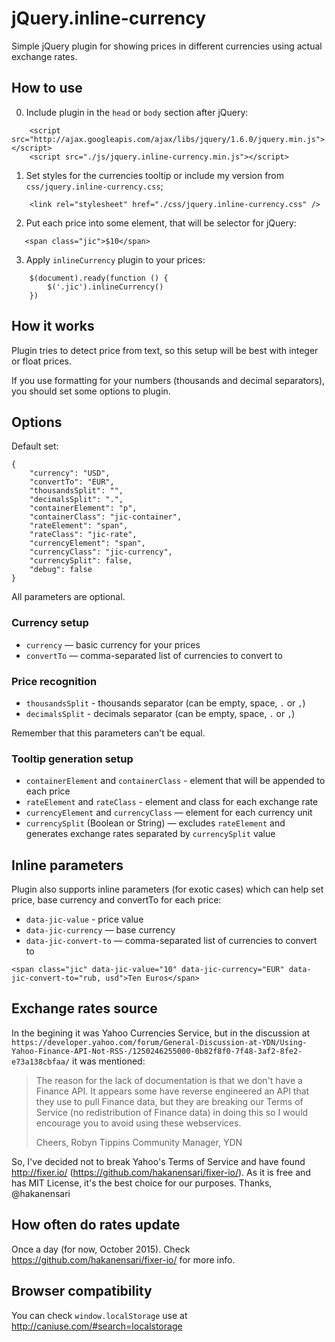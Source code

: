 # jQuery.inline-currency
Simple jQuery plugin for showing prices in different currencies using actual exchange rates.

## How to use
0. Include plugin in the `head` or `body` section after jQuery:
```
    <script src="http://ajax.googleapis.com/ajax/libs/jquery/1.6.0/jquery.min.js"></script>
    <script src="./js/jquery.inline-currency.min.js"></script>
```
1. Set styles for the currencies tooltip or include my version from `css/jquery.inline-currency.css`;
```
    <link rel="stylesheet" href="./css/jquery.inline-currency.css" />
```
2. Put each price into some element, that will be selector for jQuery:
```
   <span class="jic">$10</span>
```
3. Apply `inlineCurrency` plugin to your prices:
```
    $(document).ready(function () {
        $('.jic').inlineCurrency()
    })
```

## How it works
Plugin tries to detect price from text, so this setup will be best with integer or float prices.

If you use formatting for your numbers (thousands and decimal separators), you should set some options to plugin.

## Options
Default set:
```
{
    "currency": "USD",
    "convertTo": "EUR",
    "thousandsSplit": "",
    "decimalsSplit": ".",
    "containerElement": "p",
    "containerClass": "jic-container",
    "rateElement": "span",
    "rateClass": "jic-rate",
    "currencyElement": "span",
    "currencyClass": "jic-currency",
    "currencySplit": false,
    "debug": false
}
```

All parameters are optional.

### Currency setup
- `currency` — basic currency for your prices
- `convertTo` — comma-separated list of currencies to convert to

### Price recognition
- `thousandsSplit` - thousands separator (can be empty, space, `.` or `,`)
- `decimalsSplit` - decimals separator  (can be empty, space, `.` or `,`)

Remember that this parameters can't be equal.

### Tooltip generation setup
- `containerElement` and `containerClass` - element that will be appended to each price
- `rateElement` and `rateClass` - element and class for each exchange rate
- `currencyElement` and `currencyClass` — element for each currency unit
- `currencySplit` (Boolean or String) — excludes `rateElement` and generates exchange rates separated by `currencySplit` value

## Inline parameters
Plugin also supports inline parameters (for exotic cases) which can help set price, base currency and convertTo for each price:
- `data-jic-value` - price value
- `data-jic-currency` — base currency
- `data-jic-convert-to` — comma-separated list of currencies to convert to

```
<span class="jic" data-jic-value="10" data-jic-currency="EUR" data-jic-convert-to="rub, usd">Ten Euros</span>
```

## Exchange rates source

In the begining it was Yahoo Currencies Service, but in the discussion at `https://developer.yahoo.com/forum/General-Discussion-at-YDN/Using-Yahoo-Finance-API-Not-RSS-/1250246255000-0b82f8f0-7f48-3af2-8fe2-e73a138cbfaa/` it was mentioned:

> The reason for the lack of documentation is that we don't have a Finance API. It appears some have reverse engineered an API that they use to pull Finance data, but they are breaking our Terms of Service (no redistribution of Finance data) in doing this so I would encourage you to avoid using these webservices.
>
>Cheers,
>Robyn Tippins
>Community Manager, YDN

So, I've decided not to break Yahoo's Terms of Service and have found http://fixer.io/ (https://github.com/hakanensari/fixer-io/). As it is free and has MIT License, it's the best choice for our purposes. Thanks, @hakanensari

## How often do rates update

Once a day (for now, October 2015). Check https://github.com/hakanensari/fixer-io/ for more info.

## Browser compatibility
You can check `window.localStorage` use at http://caniuse.com/#search=localstorage
